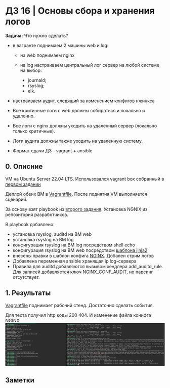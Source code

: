 # ДЗ 16 | Основы сбора и хранения логов 
**Задача:** 
Что нужно сделать?

- в вагранте поднимаем 2 машины web и log:

    -   на web поднимаем nginx

    - на log настраиваем центральный лог сервер на любой системе на выбор:
        - journald;
        - rsyslog;
        - elk.

- настраиваем аудит, следящий за изменением конфигов нжинкса
- Все критичные логи с web должны собираться и локально и удаленно.
- Все логи с nginx должны уходить на удаленный сервер (локально только критичные).
- Логи аудита должны также уходить на удаленную систему.
- Формат сдачи ДЗ - vagrant + ansible

## 0. Описние
VM на Ubuntu Server 22.04 LTS. Использовался vagrant box собранный в [первом задании](https://github.com/constantlux/Administrator_Linux_Professional/tree/main/Task_1)

Деплой обеих ВМ в [Vagrantfile](Vagrantfile). После поднятия VM выполняется сценарий.

За основу взят playbook из [второго задания](https://github.com/constantlux/Administrator_Linux_Professional/tree/main/Task_2). Установка NGNIX из репозитория разработчиков.

В playbook добавлено:
- установка rsyslog, auditd  на ВМ web 
- установка rsyslog на ВМ log
- конфигурация rsyslog на ВМ log посредством shell echo 
- конфигурация rsyslog на ВМ web посредством [шаблона jinja2](templates/rsyslog.conf.j2)
- внесены правки в шаблон конфига [NGINX](templates/nginx.conf.j2). Добален стрим логов
- Добавлена переменная ansible хранящая ip log-сервера
- Правила для auditd добавляются вызывом хендлера add_auditd_rule. Для записей добавляется ключ NGINX_CONF_AUDIT, но парсинг отсутствует.

## 1. Результаты
[Vagrantfile](Vagrantfile) поднимает рабочий стенд. 
Достаточно сделать события. 

Для теста получил http коды 200 404. И изменение файла конифга NGINX
![alt text](<img/Screenshot from 2024-05-04 16-13-44.png>)

## Заметки